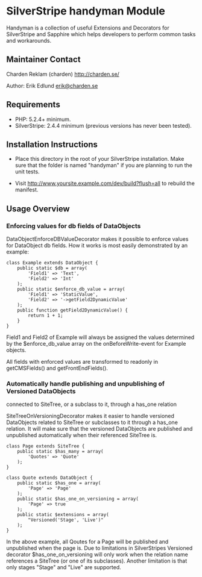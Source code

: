# SilverStripe handyman Module

Handyman is a collection of useful Extensions and Decorators for SilverStripe
and Sapphire which helps developers to perform common tasks and workarounds.

## Maintainer Contact

Charden Reklam (charden) <http://charden.se/>

Author: Erik Edlund <erik@charden.se>

## Requirements

 * PHP: 5.2.4+ minimum.
 * SilverStripe: 2.4.4 minimum (previous versions has never been tested).

## Installation Instructions

 * Place this directory in the root of your SilverStripe installation. Make sure
   that the folder is named "handyman" if you are planning to run the unit tests.

 * Visit http://www.yoursite.example.com/dev/build?flush=all to rebuild the
   manifest.

## Usage Overview

### Enforcing values for db fields of DataObjects

DataObjectEnforceDBValueDecorator makes it possible to enforce values for
DataObject db fields. How it works is most easily demonstrated by an example:

    class Example extends DataObject {
        public static $db = array(
            'Field1' => 'Text',
            'Field2' => 'Int'
        );
        public static $enforce_db_value = array(
            'Field1' => 'StaticValue',
            'Field2' => '->getField2DynamicValue'
        );
        public function getField2DynamicValue() {
            return 1 + 1;
        }
    }

Field1 and Field2 of Example will always be assigned the values determined by
the $enforce_db_value array on the onBeforeWrite-event for Example objects.

All fields with enforced values are transformed to readonly in getCMSFields()
and getFrontEndFields().

### Automatically handle publishing and unpublishing of Versioned DataObjects
connected to SiteTree, or a subclass to it, through a has_one relation

SiteTreeOnVersioningDecorator makes it easier to handle versioned DataObjects
related to SiteTree or subclasses to it through a has_one relation. It will make
sure that the versioned DataObjects are published and unpublished automatically
when their referenced SiteTree is.

    class Page extends SiteTree {
        public static $has_many = array(
            'Quotes' => 'Quote'
        );
    }
    
    class Quote extends DataObject {
        public static $has_one = array(
            'Page' => 'Page'
        );
        public static $has_one_on_versioning = array(
            'Page' => true
        );
        public static $extensions = array(
            "Versioned('Stage', 'Live')"
        );
    }

In the above example, all Qoutes for a Page will be published and unpublished
when the page is. Due to limitations in SilverStripes Versioned decorator
$has_one_on_versioning will only work when the relation name references a
SiteTree (or one of its subclasses). Another limitation is that only stages
"Stage" and "Live" are supported.


